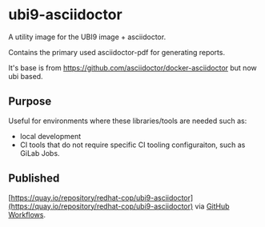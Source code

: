 # ubi9-asciidoctor

A utility image for the UBI9 image + asciidoctor. 

Contains the primary used asciidoctor-pdf for generating reports.

It's base is from https://github.com/asciidoctor/docker-asciidoctor but now ubi based.

## Purpose

Useful for environments where these libraries/tools are needed such as:
* local development
* CI tools that do not require specific CI tooling configuraiton, such as GiLab Jobs.

## Published

[https://quay.io/repository/redhat-cop/ubi9-asciidoctor](https://quay.io/repository/redhat-cop/ubi9-asciidoctor) via [GitHub Workflows](../../.github/workflows/ubi9-asciidoctor-publish.yaml).
